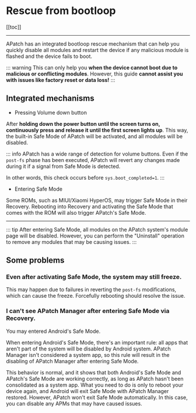 # Rescue from bootloop

[[toc]]

---

APatch has an integrated bootloop rescue mechanism that can help you quickly disable all modules and restart the device if any malicious module is flashed and the device fails to boot.

::: warning
This can only help you **when the device cannot boot due to malicious or conflicting modules**. However, this guide **cannot assist you with issues like factory reset or data loss!**
:::

## Integrated mechanisms

- Pressing Volume down button

After **holding down the power button until the screen turns on, continuously press and release it until the first screen lights up**. This way, the built-in Safe Mode of APatch will be activated, and all modules will be disabled.

::: info
APatch has a wide range of detection for volume buttons. Even if the `post-fs` phase has been executed, APatch will revert any changes made during it if a signal from Safe Mode is detected.

In other words, this check occurs before `sys.boot_completed=1`.
:::

- Entering Safe Mode

Some ROMs, such as MIUI/Xiaomi HyperOS, may trigger Safe Mode in their Recovery. Rebooting into Recovery and activating the Safe Mode that comes with the ROM will also trigger APatch's Safe Mode.

---

::: tip
After entering Safe Mode, all modules on the APatch system's module page will be disabled. However, you can perform the "Uninstall" operation to remove any modules that may be causing issues.
:::

## Some problems

### Even after activating Safe Mode, the system may still freeze.

This may happen due to failures in reverting the `post-fs` modifications, which can cause the freeze. Forcefully rebooting should resolve the issue.

### I can't see APatch Manager after entering Safe Mode via Recovery.

You may entered Android's Safe Mode.

When entering Android's Safe Mode, there's an important rule: all apps that aren't part of the system will be disabled by Android system. APatch Manager isn't considered a system app, so this rule will result in the disabling of APatch Manager after entering Safe Mode.

This behavior is normal, and it shows that both Android's Safe Mode and APatch's Safe Mode are working correctly, as long as APatch hasn't been consolidated as a system app. What you need to do is only to reboot your device again, and Android will exit Safe Mode with APatch Manager restored. However, APatch won't exit Safe Mode automatically. In this case, you can disable any APMs that may have caused issues.
